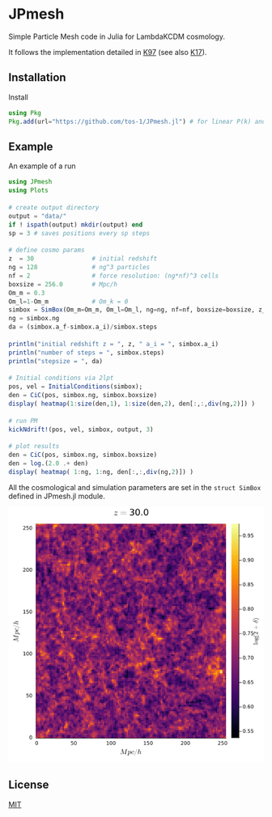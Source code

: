 # JPmesh
Simple Particle Mesh code in Julia for LambdaKCDM cosmology.

It follows the implementation detailed in [K97](https://arxiv.org/abs/astro-ph/9712217) (see also [K17](https://www.worldscientific.com/doi/10.1142/9789813231962_0002)).

## Installation
Install
```julia
using Pkg
Pkg.add(url="https://github.com/tos-1/JPmesh.jl") # for linear P(k) and growth
```

## Example
An example of a run
```julia
using JPmesh
using Plots

# create output directory
output = "data/"
if ! ispath(output) mkdir(output) end
sp = 3 # saves positions every sp steps

# define cosmo params
z  = 30                # initial redshift
ng = 128               # ng^3 particles
nf = 2                 # force resolution: (ng*nf)^3 cells
boxsize = 256.0        # Mpc/h
Om_m = 0.3
Om_l=1-Om_m            # Om_k = 0
simbox = SimBox(Om_m=Om_m, Om_l=Om_l, ng=ng, nf=nf, boxsize=boxsize, z_i=z)
ng = simbox.ng
da = (simbox.a_f-simbox.a_i)/simbox.steps

println("initial redshift z = ", z, " a_i = ", simbox.a_i)
println("number of steps = ", simbox.steps)
println("stepsize = ", da)

# Initial conditions via 2lpt
pos, vel = InitialConditions(simbox);
den = CiC(pos, simbox.ng, simbox.boxsize)
display( heatmap(1:size(den,1), 1:size(den,2), den[:,:,div(ng,2)]) )

# run PM
kickNdrift!(pos, vel, simbox, output, 3)

# plot results
den = CiC(pos, simbox.ng, simbox.boxsize)
den = log.(2.0 .+ den)
display( heatmap( 1:ng, 1:ng, den[:,:,div(ng,2)]) )
```

All the cosmological and simulation parameters are set in the `struct SimBox` defined in JPmesh.jl module. 

![This is an image](https://github.com/tos-1/jpmesh/blob/main/images/LSS.gif)

## License

[MIT](https://choosealicense.com/licenses/mit/)
